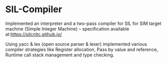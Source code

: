 # SIL-Compiler
Implemented an interpreter and a two-pass compiler for SIL for SIM target machine (Simple Integer Machine) – specification available at:https://silcnitc.github.io/

Using yacc & lex (open source parser & lexer) implemented various compiler strategies like Register allocation, Pass by value and reference, Runtime call stack management and type checking.
